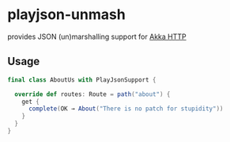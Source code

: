 # playjson-unmash

provides JSON (un)marshalling support for [Akka HTTP](https://github.com/akka/akka-http)

## Usage
``` scala
final class AboutUs with PlayJsonSupport {

  override def routes: Route = path("about") {
    get {
      complete(OK → About("There is no patch for stupidity"))
    }
  }
}
```